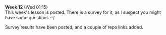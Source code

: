 **Week 12** (Wed 01:15)  
This week's lesson is posted. There is a survey for it, as I suspect
you might have some questions :-/

Survey results have been posted, and a couple of repo links added.


